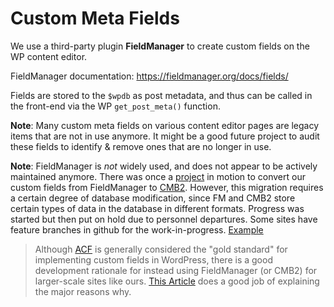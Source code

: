 # Custom Meta Fields

We use a third-party plugin **FieldManager** to create custom fields on the WP content editor.

FieldManager documentation: https://fieldmanager.org/docs/fields/

Fields are stored to the `$wpdb` as post metadata, and thus can be called in the front-end via the WP `get_post_meta()` function.

**Note**: Many custom meta fields on various content editor pages are legacy items that are not in use anymore. It might be a good future project to audit these fields to identify & remove ones that are no longer in use.

**Note**: FieldManager is *not* widely used, and does not appear to be actively maintained anymore. There was once a [project](https://github.com/wpcomvip/nusystem-org/issues/412) in motion to convert our custom fields from FieldManager to [CMB2](https://cmb2.io/). However, this migration requires a certain degree of database modification, since FM and CMB2 store certain types of data in the database in different formats. Progress was started but then put on hold due to personnel departures. Some sites have feature branches in github for the work-in-progress. [Example](https://github.com/wpcomvip/nusystem-org/tree/cmb2-migration/plugins/nus-core-functionality/fm-to-cmb)

> Although [ACF](https://www.advancedcustomfields.com/) is generally considered the "gold standard" for implementing custom fields in WordPress, there is a good development rationale for instead using FieldManager (or CMB2) for larger-scale sites like ours. [This Article](https://salferrarello.com/cmb2-vs-acf/) does a good job of explaining the major reasons why.